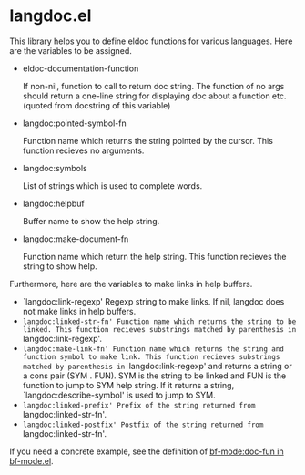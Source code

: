 # langdoc.el

This library helps you to define eldoc functions for various languages.
Here are the variables to be assigned.

* eldoc-documentation-function

   If non-nil, function to call to return doc string.
   The function of no args should return a one-line string for displaying
   doc about a function etc. (quoted from docstring of this variable)
* langdoc:pointed-symbol-fn

   Function name which returns the string pointed by
   the cursor.  This function recieves no arguments.
* langdoc:symbols

   List of strings which is used to complete words.
* langdoc:helpbuf

   Buffer name to show the help string.
* langdoc:make-document-fn

   Function name which return the help string.
   This function recieves the string to show help.

Furthermore, here are the variables to make links in help buffers.

* `langdoc:link-regexp'
  Regexp string to make links.
  If nil, langdoc does not make links in help buffers.
* `langdoc:linked-str-fn'
  Function name which returns the string to be linked.
  This function recieves substrings matched by parenthesis
  in `langdoc:link-regexp'.
* `langdoc:make-link-fn'
  Function name which returns the string and function symbol to make link.
  This function recieves substrings matched by parenthesis
  in `langdoc:link-regexp' and returns a string or a cons pair (SYM . FUN).
  SYM is the string to be linked and FUN is the function to jump to SYM help string.
  If it returns a string, `langdoc:describe-symbol' is used to jump to SYM.
* `langdoc:linked-prefix'
  Prefix of the string returned from `langdoc:linked-str-fn'.
* `langdoc:linked-postfix'
  Postfix of the string returned from `langdoc:linked-str-fn'.

If you need a concrete example, see the definition of [bf-mode:doc-fun in bf-mode.el](https://github.com/tom-tan/langdoc/blob/master/bf-mode.el#L58).
